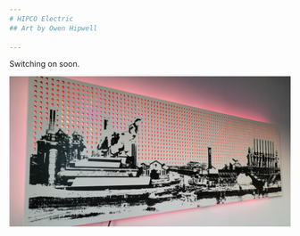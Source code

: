 ```yaml
---
# HIPCO Electric
## Art by Owen Hipwell

---
```



Switching on soon.


<img src="assets/images/fwt-pink.jpg"/>
